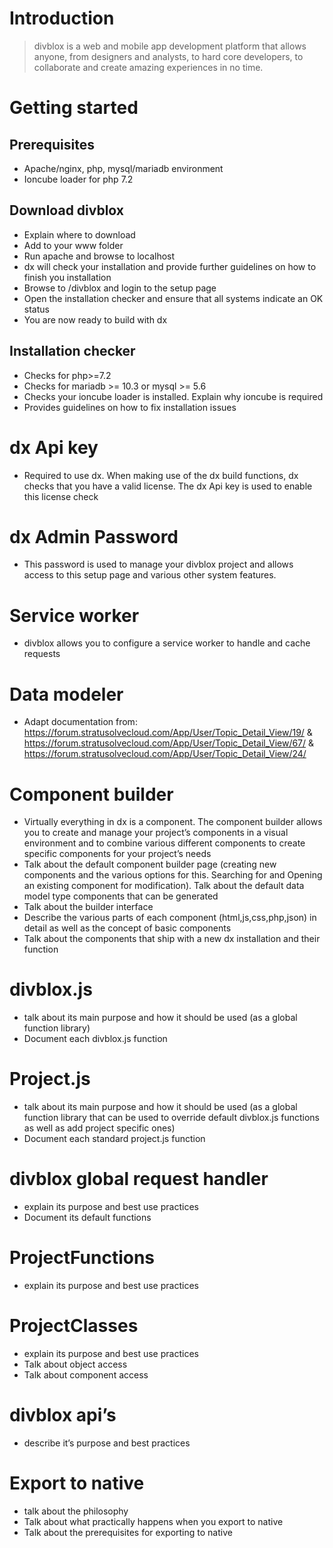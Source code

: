 # Introduction
> divblox is a web and mobile app development platform that allows anyone, from designers and analysts, to hard core developers, to collaborate and create amazing experiences in no time. 

# Getting started
## Prerequisites
- Apache/nginx, php, mysql/mariadb environment
- Ioncube loader for php 7.2

## Download divblox
- Explain where to download
- Add to your www folder
- Run apache and browse to localhost
- dx will check your installation and provide further guidelines on how to finish you installation
- Browse to /divblox and login to the setup page
- Open the installation checker and ensure that all systems indicate an OK status
- You are now ready to build with dx

## Installation checker
- Checks for php>=7.2
- Checks for mariadb >= 10.3 or mysql >= 5.6
- Checks your ioncube loader is installed. Explain why ioncube is required
- Provides guidelines on how to fix installation issues

# dx Api key
- Required to use dx. When making use of the dx build functions, dx checks that you have a valid license. The dx Api key is used to enable this license check

# dx Admin Password
- This password is used to manage your divblox project and allows access to this setup page and various other system features.

# Service worker
- divblox allows you to configure a service worker to handle and cache requests

# Data modeler
- Adapt documentation from: https://forum.stratusolvecloud.com/App/User/Topic_Detail_View/19/ & https://forum.stratusolvecloud.com/App/User/Topic_Detail_View/67/ & https://forum.stratusolvecloud.com/App/User/Topic_Detail_View/24/

# Component builder
- Virtually everything in dx is a component. The component builder allows you to create and manage your project’s components in a visual environment and to combine various different components to create specific components for your project’s needs
- Talk about the default component builder page (creating new components and the various options for this. Searching for and Opening an existing component for modification). Talk about the default data model type components that can be generated
- Talk about the builder interface
- Describe the various parts of each component (html,js,css,php,json) in detail as well as the concept of basic components
- Talk about the components that ship with a new dx installation and their function

# divblox.js
- talk about its main purpose and how it should be used (as a global function library)
- Document each divblox.js function

# Project.js
- talk about its main purpose and how it should be used (as a global function library that can be used to override default divblox.js functions as well as add project specific ones)
- Document each standard project.js function

# divblox global request handler
- explain its purpose and best use practices
- Document its default functions

# ProjectFunctions 
- explain its purpose and best use practices

# ProjectClasses
- explain its purpose and best use practices
- Talk about object access
- Talk about component access

# divblox api’s
- describe it’s purpose and best practices

# Export to native
- talk about the philosophy 
- Talk about what practically happens when you export to native
- Talk about the prerequisites for exporting to native
